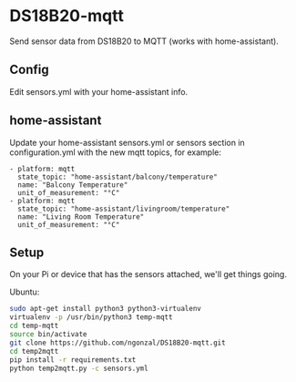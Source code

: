 # DS18B20-mqtt
Send sensor data from DS18B20 to MQTT (works with home-assistant).

## Config
Edit sensors.yml with your home-assistant info.

## home-assistant
Update your home-assistant sensors.yml or sensors section in configuration.yml with the new mqtt topics, for example:
```
- platform: mqtt
  state_topic: "home-assistant/balcony/temperature"
  name: "Balcony Temperature"
  unit_of_measurement: "°C"
- platform: mqtt
  state_topic: "home-assistant/livingroom/temperature"
  name: "Living Room Temperature"
  unit_of_measurement: "°C"
```

## Setup
On your Pi or device that has the sensors attached, we'll get things going.

Ubuntu:
```bash
sudo apt-get install python3 python3-virtualenv
virtualenv -p /usr/bin/python3 temp-mqtt
cd temp-mqtt
source bin/activate
git clone https://github.com/ngonzal/DS18B20-mqtt.git
cd temp2mqtt
pip install -r requirements.txt
python temp2mqtt.py -c sensors.yml
```
